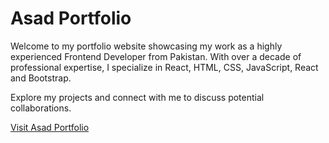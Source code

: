 # Asad Portfolio

Welcome to my portfolio website showcasing my work as a highly experienced Frontend Developer from Pakistan. With over a decade of professional expertise, I specialize in React, HTML, CSS, JavaScript, React and Bootstrap.

Explore my projects and connect with me to discuss potential collaborations.

[Visit Asad Portfolio](https://asad7coder.github.io/portfolio-bootstrap/)
